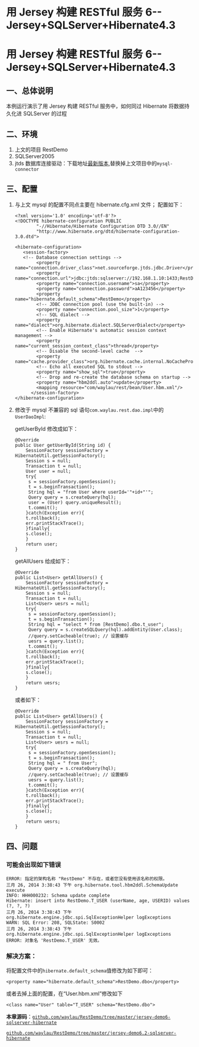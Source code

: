 # 用 Jersey 构建 RESTful 服务 6--Jersey+SQLServer+Hibernate4.3

# 用 Jersey 构建 RESTful 服务 6--Jersey+SQLServer+Hibernate4.3

## 一、总体说明

本例运行演示了用 Jersey 构建 RESTful 服务中，如何同过 Hibernate 将数据持久化进 SQLServer 的过程

## 二、环境

1.  上文的项目 RestDemo
2.  SQLServer2005
3.  jtds 数据库连接驱动：下载地址[最新版本](http://sourceforge.net/projects/jtds/files/latest/download?source=files),替换掉上文项目中的`mysql-connector`

## 三、配置

1.  与上文 mysql 的配置不同点主要在 hibernate.cfg.xml 文件； 配置如下：

    ```
    <?xml version='1.0' encoding='utf-8'?>  
    <!DOCTYPE hibernate-configuration PUBLIC  
            "-//Hibernate/Hibernate Configuration DTD 3.0//EN"  
            "http://www.hibernate.org/dtd/hibernate-configuration-3.0.dtd">  

    <hibernate-configuration>  
       <session-factory>  
       <!-- Database connection settings -->  
            <property name="connection.driver_class">net.sourceforge.jtds.jdbc.Driver</property>  
            <property name="connection.url">jdbc:jtds:sqlserver://192.168.1.10:1433;RestDemo</property>  
            <property name="connection.username">sa</property>  
            <property name="connection.password">aA123456</property>  
            <property name="hibernate.default_schema">RestDemo</property>
            <!-- JDBC connection pool (use the built-in) -->  
            <property name="connection.pool_size">1</property>  
            <!-- SQL dialect -->  
            <property name="dialect">org.hibernate.dialect.SQLServerDialect</property>  
            <!-- Enable Hibernate's automatic session context management -->  
            <property name="current_session_context_class">thread</property>  
            <!-- Disable the second-level cache  -->  
            <property name="cache.provider_class">org.hibernate.cache.internal.NoCacheProvider</property>  
            <!-- Echo all executed SQL to stdout -->  
            <property name="show_sql">true</property>  
            <!-- Drop and re-create the database schema on startup -->  
            <property name="hbm2ddl.auto">update</property>  
            <mapping resource="com/waylau/rest/bean/User.hbm.xml"/>  
          </session-factory>  
    </hibernate-configuration> 
    ```

2.  修改于 mysql 不兼容的 sql 语句`com.waylau.rest.dao.impl`中的`UserDaoImpl`:

    getUserById 修改成如下：

    ```
    @Override
    public User getUserById(String id) {
        SessionFactory sessionFactory = HibernateUtil.getSessionFactory();
        Session s = null;
        Transaction t = null;
        User user = null;
        try{
         s = sessionFactory.openSession();
         t = s.beginTransaction();
         String hql = "from User where userId='"+id+"'";  
         Query query = s.createQuery(hql);  
         user = (User) query.uniqueResult();
         t.commit();
        }catch(Exception err){
        t.rollback();
        err.printStackTrace();
        }finally{
        s.close();
        }
        return user;
    } 
    ```

    getAllUsers 给成如下：

    ```
    @Override
    public List<User> getAllUsers() {
        SessionFactory sessionFactory = HibernateUtil.getSessionFactory();
        Session s = null;
        Transaction t = null;
        List<User> uesrs = null;
        try{
         s = sessionFactory.openSession();
         t = s.beginTransaction();
         String hql = "select * from [RestDemo].dbo.t_user";  
         Query query = s.createSQLQuery(hql).addEntity(User.class);  
         //query.setCacheable(true); // 设置缓存
         uesrs = query.list();  
         t.commit();
        }catch(Exception err){
        t.rollback();
        err.printStackTrace();
        }finally{
        s.close();
        }
        return uesrs;
    } 
    ```

    或者如下：

    ```
    @Override
    public List<User> getAllUsers() {
        SessionFactory sessionFactory = HibernateUtil.getSessionFactory();
        Session s = null;
        Transaction t = null;
        List<User> uesrs = null;
        try{
         s = sessionFactory.openSession();
         t = s.beginTransaction();
         String hql = " from User";  
         Query query = s.createQuery(hql);  
         //query.setCacheable(true); // 设置缓存
         uesrs = query.list();  
         t.commit();
        }catch(Exception err){
        t.rollback();
        err.printStackTrace();
        }finally{
        s.close();
        }
        return uesrs;
    } 
    ```

## 四、问题

### 可能会出现如下错误

```
ERROR: 指定的架构名称 "RestDemo" 不存在，或者您没有使用该名称的权限。
三月 26, 2014 3:38:43 下午 org.hibernate.tool.hbm2ddl.SchemaUpdate execute
INFO: HHH000232: Schema update complete
Hibernate: insert into RestDemo.T_USER (userName, age, USERID) values (?, ?, ?)
三月 26, 2014 3:38:43 下午 org.hibernate.engine.jdbc.spi.SqlExceptionHelper logExceptions
WARN: SQL Error: 208, SQLState: S0002
三月 26, 2014 3:38:43 下午 org.hibernate.engine.jdbc.spi.SqlExceptionHelper logExceptions
ERROR: 对象名 'RestDemo.T_USER' 无效。 
```

### 解决方案：

将配置文件中的`hibernate.default_schema`值修改为如下即可：

```
<property name="hibernate.default_schema">RestDemo.dbo</property> 
```

或者去掉上面的配置，在“User.hbm.xml”修改如下

```
<class name="User" table="T_USER" schema="RestDemo.dbo"> 
```

**本章源码**：[`github.com/waylau/RestDemo/tree/master/jersey-demo6-sqlserver-hibernate`](https://github.com/waylau/RestDemo/tree/master/jersey-demo6-sqlserver-hibernate)

[`github.com/waylau/RestDemo/tree/master/jersey-demo6.2-sqlserver-hibernate`](https://github.com/waylau/RestDemo/tree/master/jersey-demo6.2-sqlserver-hibernate)